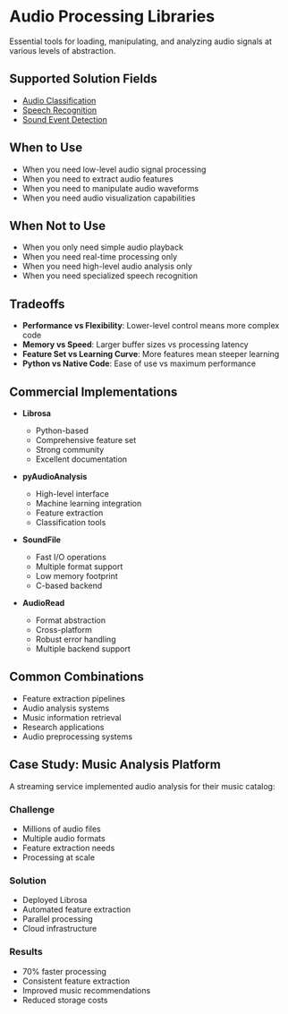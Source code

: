 # Audio Processing Libraries

Essential tools for loading, manipulating, and analyzing audio signals at various levels of abstraction.

## Supported Solution Fields

- [Audio Classification](../solutions/audio-classification)
- [Speech Recognition](../solutions/speech-recognition)
- [Sound Event Detection](../solutions/sound-event-detection)

## When to Use

- When you need low-level audio signal processing
- When you need to extract audio features
- When you need to manipulate audio waveforms
- When you need audio visualization capabilities

## When Not to Use

- When you only need simple audio playback
- When you need real-time processing only
- When you need high-level audio analysis only
- When you need specialized speech recognition

## Tradeoffs

- **Performance vs Flexibility**: Lower-level control means more complex code
- **Memory vs Speed**: Larger buffer sizes vs processing latency
- **Feature Set vs Learning Curve**: More features mean steeper learning
- **Python vs Native Code**: Ease of use vs maximum performance

## Commercial Implementations

- **Librosa**
  - Python-based
  - Comprehensive feature set
  - Strong community
  - Excellent documentation

- **pyAudioAnalysis**
  - High-level interface
  - Machine learning integration
  - Feature extraction
  - Classification tools

- **SoundFile**
  - Fast I/O operations
  - Multiple format support
  - Low memory footprint
  - C-based backend

- **AudioRead**
  - Format abstraction
  - Cross-platform
  - Robust error handling
  - Multiple backend support

## Common Combinations

- Feature extraction pipelines
- Audio analysis systems
- Music information retrieval
- Research applications
- Audio preprocessing systems

## Case Study: Music Analysis Platform

A streaming service implemented audio analysis for their music catalog:

### Challenge

- Millions of audio files
- Multiple audio formats
- Feature extraction needs
- Processing at scale

### Solution

- Deployed Librosa
- Automated feature extraction
- Parallel processing
- Cloud infrastructure

### Results

- 70% faster processing
- Consistent feature extraction
- Improved music recommendations
- Reduced storage costs 